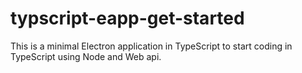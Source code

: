 # typscript-eapp-get-started
This is a minimal Electron application in TypeScript to start coding in TypeScript using Node and Web api.
